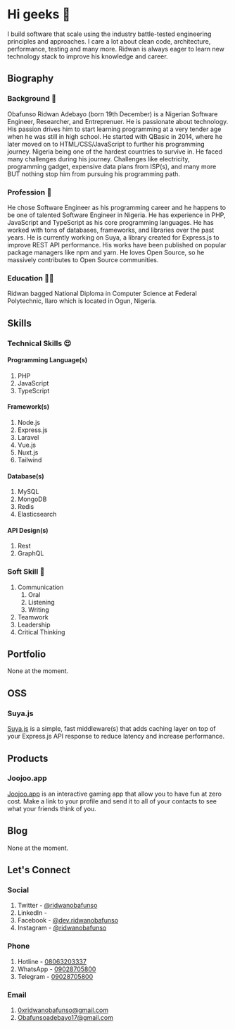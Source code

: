 # Hi geeks 👋

I build software that scale using the industry battle-tested engineering principles and approaches. I care a lot about clean code, architecture, performance, testing and many more. Ridwan is always eager to learn new technology stack to improve his knowledge and career.

## Biography 

### Background 📌
Obafunso Ridwan Adebayo (born 19th December) is a Nigerian Software Engineer, Researcher, and Entreprenuer. He is passionate about technology. His passion drives him to start learning programming at a very tender age when he was still in high school. He started with QBasic in 2014, where he later moved on to HTML/CSS/JavaScript to further his programming journey.
Nigeria being one of the hardest countries to survive in. He faced many challenges during his journey. Challenges like electricity, programming gadget, expensive data plans from ISP(s), and many more BUT nothing stop him from pursuing his programming path.

### Profession 🥑
He chose Software Engineer as his programming career and he happens to be one of talented Software Engineer in Nigeria. He has experience in PHP, JavaScript and TypeScript as his core programming languages. He has worked with tons of databases, frameworks, and libraries over the past years.
He is currently working on Suya, a library created for Express.js to improve REST API performance. His works have been published on popular package managers like npm and yarn.
He loves Open Source, so he massively contributes to Open Source communities.

### Education 🧑‍🎓 
Ridwan bagged National Diploma in Computer Science at Federal Polytechnic, Ilaro which is located in Ogun, Nigeria.


## Skills

### Technical Skills 😍

#### Programming Language(s)

1. PHP
2. JavaScript
3. TypeScript

#### Framework(s)

1. Node.js
2. Express.js
3. Laravel
4. Vue.js
5. Nuxt.js
6. Tailwind

#### Database(s)

1. MySQL 
2. MongoDB
3. Redis
4. Elasticsearch


#### API Design(s)

1. Rest
2. GraphQL


### Soft Skill 🤗

1. Communication
   1. Oral
   2. Listening 
   3. Writing 
2. Teamwork
3. Leadership 
4. Critical Thinking


## Portfolio 

None at the moment.

## OSS

### Suya.js

[Suya.js](https://oss.ridwanobafunso.com/suya/docs) is a simple, fast middleware(s) that adds caching layer on top of your Express.js API response to reduce latency and increase performance.

## Products

### Joojoo.app

[Joojoo.app](https://joojoo.app) is an interactive gaming app that allow you to have fun at zero cost. Make a link to your profile and send it to all of your contacts to see what your friends think of you.

## Blog

None at the moment.

## Let's Connect

### Social
1. Twitter - [@ridwanobafunso](https://twitter.com/ridwanobafunso)
2. LinkedIn - 
3. Facebook - [@dev.ridwanobafunso](https://facebook.com/dev.ridwanobafunso)
4. Instagram - [@ridwanobafunso](https://instagram.com/ridwanobafunso)

### Phone
1. Hotline - [08063203337](https://)
2. WhatsApp - [09028705800](https://)
3. Telegram - [09028705800](https://)

### Email
1. 0xridwanobafunso@gmail.com
2. Obafunsoadebayo17@gmail.com
